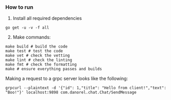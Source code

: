 ### How to run

1. Install all required dependencies
```shell
go get -u -v -f all
```

2. Make commands:
```shell
make build # build the code
make test # test the code
make vet # check the vetting
make lint # check the linting
make fmt # check the formatting
make # ensure everything passes and builds
```

Making a request to a grpc server looks like the following:
```shell
grpcurl --plaintext -d '{"id": 1,"title": "Hello from client!","text": "Boo!"}' localhost:9898 com.danorel.chat.Chat/SendMessage
```